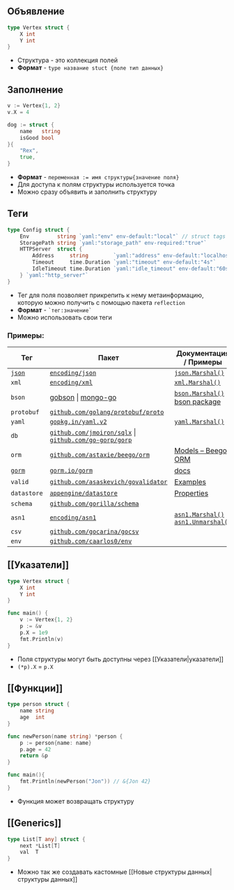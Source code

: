 ## Объявление

```go
type Vertex struct {
	X int
	Y int
}
```
- Структура - это коллекция полей
- **Формат** - `type название stuct {поле тип данных}`

## Заполнение

```go
v := Vertex{1, 2}
v.X = 4

dog := struct {
	name   string
	isGood bool
}{
	"Rex",
	true,
}

```
- **Формат** - `переменная := имя структуры{значение поля}`
- Для доступа к полям структуры используется точка
- Можно сразу объявить и заполнить структуру

## Теги

```go
type Config struct {	
	Env         string `yaml:"env" env-default:"local"` // struct tags
	StoragePath string `yaml:"storage_path" env-required:"true"`
	HTTPServer  struct {
		Address     string        `yaml:"address" env-default:"localhost:8082"`
		Timeout     time.Duration `yaml:"timeout" env-default:"4s"`
		IdleTimeout time.Duration `yaml:"idle_timeout" env-default:"60s"`
	} `yaml:"http_server"`
}
```
- Тег для поля позволяет прикрепить к нему метаинформацию, которую можно получить с помощью пакета `reflection`
- **Формат** - `` `тег:значение` ``
- Можно использовать свои теги
### Примеры:

| Тег                         | Пакет                                                                                                                                  | Документация / Примеры                                                                                                                               |
| --------------------------- | -------------------------------------------------------------------------------------------------------------------------------------- | ---------------------------------------------------------------------------------------------------------------------------------------------------- |
| [`json`](JSON.md) | [`encoding/json`](https://golang.org/pkg/encoding/json/)                                                                               | [`json.Marshal()`](https://golang.org/pkg/encoding/json/#Marshal)                                                                                    |
| `xml`                       | [`encoding/xml`](https://golang.org/pkg/encoding/xml/)                                                                                 | [`xml.Marshal()`](https://golang.org/pkg/encoding/xml/#Marshal)                                                                                      |
| `bson`                      | [gobson](https://labix.org/gobson) \| [mongo-go](https://github.com/mongodb/mongo-go-driver)                                           | [`bson.Marshal()`](http://godoc.org/gopkg.in/mgo.v2/bson#Marshal) \| [bson package](https://pkg.go.dev/go.mongodb.org/mongo-driver/bson#hdr-Structs) |
| `protobuf`                  | [`github.com/golang/protobuf/proto`](http://godoc.org/github.com/golang/protobuf/proto)                                                |                                                                                                                                                      |
| `yaml`                      | [`gopkg.in/yaml.v2`](https://godoc.org/gopkg.in/yaml.v2)                                                                               | [`yaml.Marshal()`](https://godoc.org/gopkg.in/yaml.v2#Marshal)                                                                                       |
| `db`                        | [`github.com/jmoiron/sqlx`](https://godoc.org/github.com/jmoiron/sqlx) \| [`github.com/go-gorp/gorp`](https://github.com/go-gorp/gorp) |                                                                                                                                                      |
| `orm`                       | [`github.com/astaxie/beego/orm`](https://godoc.org/github.com/astaxie/beego/orm)                                                       | [Models – Beego ORM](https://beego.me/docs/mvc/model/overview.md)                                                                                    |
| [`gorm`](../ORMs/GORM)      | [`gorm.io/gorm`](https://gorm.io/)                                                                                                     | [docs](https://gorm.io/docs/)                                                                                                                        |
| `valid`                     | [`github.com/asaskevich/govalidator`](https://github.com/asaskevich/govalidator)                                                       | [Examples](https://github.com/asaskevich/govalidator)                                                                                                |
| `datastore`                 | [`appengine/datastore`](https://cloud.google.com/appengine/docs/go/datastore/reference)                                                | [Properties](https://cloud.google.com/appengine/docs/go/datastore/reference#hdr-Properties)                                                          |
| `schema`                    | [`github.com/gorilla/schema`](http://godoc.org/github.com/gorilla/schema)                                                              |                                                                                                                                                      |
| `asn1`                      | [`encoding/asn1`](https://golang.org/pkg/encoding/asn1/)                                                                               | [`asn1.Marshal()`](https://golang.org/pkg/encoding/asn1/#Marshal) \| [`asn1.Unmarshal()`](https://golang.org/pkg/encoding/asn1/#Unmarshal)           |
| `csv`                       | [`github.com/gocarina/gocsv`](https://github.com/gocarina/gocsv)                                                                       |                                                                                                                                                      |
| `env`                       | [`github.com/caarlos0/env`](https://github.com/caarlos0/env)                                                                           |                                                                                                                                                      |


## [[Указатели]]

```go
type Vertex struct {
	X int
	Y int
}

func main() {
	v := Vertex{1, 2}
	p := &v
	p.X = 1e9
	fmt.Println(v)
}

```
- Поля структуры могут быть доступны через [[Указатели|указатели]]
- `(*p).X` = `p.X`

## [[Функции]]

``` go
type person struct {
    name string
    age  int
}

func newPerson(name string) *person {
	p := person{name: name}
	p.age = 42
	return &p
}

func main(){
    fmt.Println(newPerson("Jon")) // &{Jon 42}
}
```
- Функция может возвращать структуру


## [[Generics]]

```go
type List[T any] struct {
	next *List[T]
	val  T
}
```
- Можно так же создавать кастомные [[Новые структуры данных|структуры данных]]